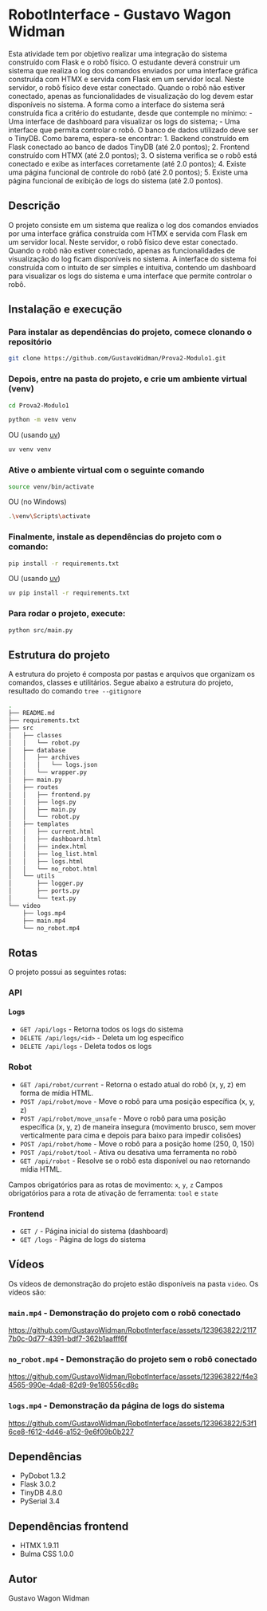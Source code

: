# RobotInterface - Gustavo Wagon Widman
Esta atividade tem por objetivo realizar uma integração do sistema construído com Flask e o robô físico. O estudante deverá construir um sistema que realiza o log dos comandos enviados por uma interface gráfica construída com HTMX e servida com Flask em um servidor local. Neste servidor, o robô físico deve estar conectado. Quando o robô não estiver conectado, apenas as funcionalidades de visualização do log devem estar disponíveis no sistema. A forma como a interface do sistema será construída fica a critério do estudante, desde que contemple no mínimo: - Uma interface de dashboard para visualizar os logs do sistema; - Uma interface que permita controlar o robô. O banco de dados utilizado deve ser o TinyDB. Como barema, espera-se encontrar: 1. Backend construído em Flask conectado ao banco de dados TinyDB (até 2.0 pontos); 2. Frontend construído com HTMX (até 2.0 pontos); 3. O sistema verifica se o robô está conectado e exibe as interfaces corretamente (até 2.0 pontos); 4. Existe uma página funcional de controle do robô (até 2.0 pontos); 5. Existe uma página funcional de exibição de logs do sistema (até 2.0 pontos).

## Descrição

O projeto consiste em um sistema que realiza o log dos comandos enviados por uma interface gráfica construída com HTMX e servida com Flask em um servidor local. Neste servidor, o robô físico deve estar conectado. Quando o robô não estiver conectado, apenas as funcionalidades de visualização do log ficam disponíveis no sistema. A interface do sistema foi construída com o intuito de ser simples e intuitiva, contendo um dashboard para visualizar os logs do sistema e uma interface que permite controlar o robô.

## Instalação e execução

### Para instalar as dependências do projeto, comece clonando o repositório

```bash
git clone https://github.com/GustavoWidman/Prova2-Modulo1.git
```

### Depois, entre na pasta do projeto, e crie um ambiente virtual (venv)

```bash
cd Prova2-Modulo1
```

```bash
python -m venv venv
```

OU (usando [uv](https://github.com/astral-sh/uv))

```bash
uv venv venv
```

### Ative o ambiente virtual com o seguinte comando

```bash
source venv/bin/activate
```

OU (no Windows)

```bash
.\venv\Scripts\activate
```

### Finalmente, instale as dependências do projeto com o comando:

```bash
pip install -r requirements.txt
```

OU (usando [uv](https://github.com/astral-sh/uv))

```bash
uv pip install -r requirements.txt
```

### Para rodar o projeto, execute:

```bash
python src/main.py
```

## Estrutura do projeto

A estrutura do projeto é composta por pastas e arquivos que organizam os comandos, classes e utilitários. Segue abaixo a estrutura do projeto, resultado do comando `tree --gitignore`

```bash
.
├── README.md
├── requirements.txt
├── src
│   ├── classes
│   │   └── robot.py
│   ├── database
│   │   ├── archives
│   │   │   └── logs.json
│   │   └── wrapper.py
│   ├── main.py
│   ├── routes
│   │   ├── frontend.py
│   │   ├── logs.py
│   │   ├── main.py
│   │   └── robot.py
│   ├── templates
│   │   ├── current.html
│   │   ├── dashboard.html
│   │   ├── index.html
│   │   ├── log_list.html
│   │   ├── logs.html
│   │   └── no_robot.html
│   └── utils
│       ├── logger.py
│       ├── ports.py
│       └── text.py
└── video
    ├── logs.mp4
    ├── main.mp4
    └── no_robot.mp4
```

## Rotas

O projeto possui as seguintes rotas:

### API

#### Logs

- `GET /api/logs` - Retorna todos os logs do sistema
- `DELETE /api/logs/<id>` - Deleta um log específico
- `DELETE /api/logs` - Deleta todos os logs

### Robot

- `GET /api/robot/current` - Retorna o estado atual do robô (x, y, z) em forma de mídia HTML.
- `POST /api/robot/move` - Move o robô para uma posição específica (x, y, z)
- `POST /api/robot/move_unsafe` - Move o robô para uma posição específica (x, y, z) de maneira insegura (movimento brusco, sem mover verticalmente para cima e depois para baixo para impedir colisões)
- `POST /api/robot/home` - Move o robô para a posição home (250, 0, 150)
- `POST /api/robot/tool` - Ativa ou desativa uma ferramenta no robô
- `GET /api/robot` - Resolve se o robô esta disponível ou nao retornando mídia HTML.

Campos obrigatórios para as rotas de movimento: `x`, `y`, `z`
Campos obrigatórios para a rota de ativação de ferramenta: `tool` e `state`

### Frontend

- `GET /` - Página inicial do sistema (dashboard)
- `GET /logs` - Página de logs do sistema

## Vídeos

Os vídeos de demonstração do projeto estão disponíveis na pasta `video`. Os vídeos são:

### `main.mp4` - Demonstração do projeto com o robô conectado

https://github.com/GustavoWidman/RobotInterface/assets/123963822/21177b0c-0d77-4391-bdf7-362b1aafff6f

### `no_robot.mp4` - Demonstração do projeto sem o robô conectado

https://github.com/GustavoWidman/RobotInterface/assets/123963822/f4e34565-990e-4da8-82d9-9e180556cd8c

### `logs.mp4` - Demonstração da página de logs do sistema

https://github.com/GustavoWidman/RobotInterface/assets/123963822/53f16ce8-f612-4d46-a152-9e6f09b0b227

## Dependências

- PyDobot 1.3.2
- Flask 3.0.2
- TinyDB 4.8.0
- PySerial 3.4

## Dependências frontend

- HTMX 1.9.11
- Bulma CSS 1.0.0

## Autor

Gustavo Wagon Widman
